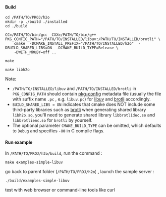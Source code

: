 #### Build

```shell
cd /PATH/TO/PROJ/h2o
mkdir -p ./build ./installed
cd ./build

CC=/PATH/TO/bin/gcc  CXX=/PATH/TO/bin/g++  PKG_CONFIG_PATH="/PATH/TO/INSTALLED/libuv:/PATH/TO/INSTALLED/brotli" \
    cmake  -DCMAKE_INSTALL_PREFIX="/PATH/TO/INSTALLED/h2o"  -DBUILD_SHARED_LIBS=ON  -DCMAKE_BUILD_TYPE=Release \
    -DWITH_MRUBY=off ..

make

make libh2o
```

Note:
* `/PATH/TO/INSTALLED/libuv` and `/PATH/TO/INSTALLED/brotli` in `PKG_CONFIG_PATH` should contain [pkg-config](https://people.freedesktop.org/~dbn/pkg-config-guide.html) metadata file (usually the file with suffix name `.pc` , e.g. `libuv.pc`) for [libuv](https://github.com/libuv/libuv) and [brotli](https://github.com/google/brotli) accordingly.
* `BUILD_SHARED_LIBS = ON` indicates that cmake does NOT include some third-party libraries such as [brotli](https://github.com/google/brotli) when generating shared library `libh2o.so`, you'll need to generate shared library `libbrotlidec.so` and `libbrotlienc.so` for `brotli` by yourself.
* The optional parameter `CMAKE_BUILD_TYPE` can be omitted, which defaults to `Debug` and specifies `-O0` in C compile flags.


#### Run example
In `/PATH/TO/PROJ/h2o/build`, run the command :
```
make examples-simple-libuv
```

go back to parent folder (`/PATH/TO/PROJ/h2o`) , launch the sample server :
```
./build/examples-simple-libuv
```
test with web browser or command-line tools like curl

